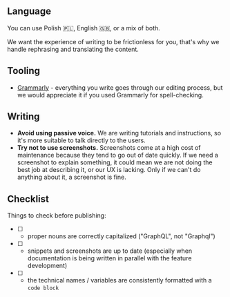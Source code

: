 ## Language
You can use Polish 🇵🇱, English 🇬🇧, or a mix of both.

We want the experience of writing to be frictionless for you, that's why we handle rephrasing and translating the content.

## Tooling
- [Grammarly](https://grammarly.com/) - everything you write goes through our editing process, but we would appreciate it if you used Grammarly for spell-checking.

## Writing
- **Avoid using passive voice.** We are writing tutorials and instructions, so it's more suitable to talk directly to the users.
- **Try not to use screenshots.** Screenshots come at a high cost of maintenance because they tend to go out of date quickly. If we need a screenshot to explain something, it could mean we are not doing the best job at describing it, or our UX is lacking. Only if we can't do anything about it, a screenshot is fine.

## Checklist
Things to check before publishing:
- [ ] - proper nouns are correctly capitalized ("GraphQL", not "Graphql")
- [ ] - snippets and screenshots are up to date (especially when documentation is being written in parallel with the feature development)
- [ ] - the technical names / variables are consistently formatted with a `code block`

